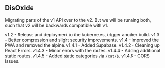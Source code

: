 ## DisOxide

Migrating parts of the v1 API over to the v2.
But we will be running both, such that v2 will be backwards compatible with v1.

v1.2 - Release and deployment to the kubernetes, trigger another build.
v1.3 - Better compression and slight security improvements.
v1.4 - Improved the PWA and removed the alpine.
v1.4.1 - Added Supabase.
v1.4.2 - Cleaning up React Errors.
v1.4.3 - Minor errors with the routes.
v1.4.4 - Adding additional static routes.
v1.4.5 - Added static categories via `/cat/$`.
v1.4.6 - CORS Issues.